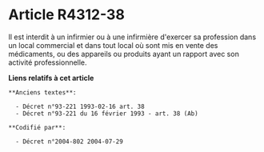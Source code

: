 # Article R4312-38

Il est interdit à un infirmier ou à une infirmière d'exercer sa profession dans un local commercial et dans tout local où
sont mis en vente des médicaments, ou des appareils ou produits ayant un rapport avec son activité professionnelle.

**Liens relatifs à cet article**

	**Anciens textes**:

	  - Décret n°93-221 1993-02-16 art. 38
	  - Décret n°93-221 du 16 février 1993 - art. 38 (Ab)

	**Codifié par**:

	  - Décret n°2004-802 2004-07-29
